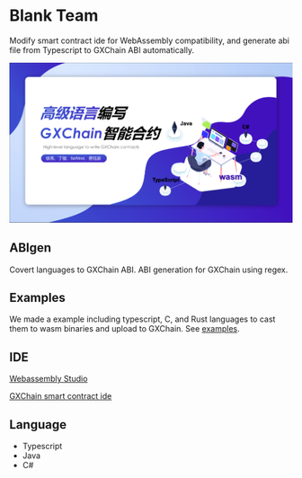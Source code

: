 # Blank Team

Modify smart contract ide for WebAssembly compatibility, and generate abi file from Typescript to GXChain ABI automatically.

![Alt text](presentation/title.png)

## ABIgen

Covert languages to GXChain ABI. ABI generation for GXChain using regex.

## Examples

We made a example including typescript, C, and Rust languages to cast them to wasm binaries and upload to GXChain. See [examples](https://github.com/COAOX/BlankT/tree/master/examples).

## IDE

[Webassembly Studio](https://webassembly.studio/)

[GXChain smart contract ide](https://github.com/gxchain/gxc-smart-contract-ide)

## Language

- Typescript
- Java
- C#
